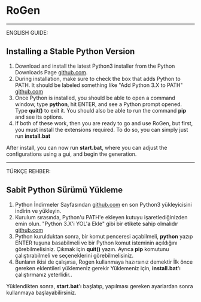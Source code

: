 # RoGen

---

ENGLISH GUIDE:

## Installing a Stable Python Version

1. Download and install the latest Python3 installer from the Python Downloads Page [github.com](https://github.com/PackeTsar/Install-Python).
2. During installation, make sure to check the box that adds Python to PATH. It should be labeled something like "Add Python 3.X to PATH" [github.com](https://github.com/PackeTsar/Install-Python)
3. Once Python is installed, you should be able to open a command window, type **python**, hit ENTER, and see a Python prompt opened. Type **quit()** to exit it. You should also be able to run the command **pip** and see its options.
4. If both of these work, then you are ready to go and use RoGen, but first, you must install the extensions required. To do so, you can simply just run **install.bat**

After install, you can now run **start.bat**, where you can adjust the configurations using a gui, and begin the generation.

---

TÜRKÇE REHBER: 

## Sabit Python Sürümü Yükleme

1. Python İndirmeler Sayfasından [github.com](https://github.com/PackeTsar/Install-Python) en son Python3 yükleyicisini indirin ve yükleyin.
2. Kurulum sırasında, Python'u PATH'e ekleyen kutuyu işaretlediğinizden emin olun. "Python 3.X'i YOL'a Ekle" gibi bir etikete sahip olmalıdır [github.com](https://github.com/PackeTsar/Install-Python)
3. Python kurulduktan sonra, bir komut penceresi açabilmeli, **python** yazıp ENTER tuşuna basabilmeli ve bir Python komut isteminin açıldığını görebilmelisiniz. Çıkmak için **quit()** yazın. Ayrıca **pip** komutunu çalıştırabilmeli ve seçeneklerini görebilmelisiniz.
4. Bunların ikisi de çalışırsa, Rogen kullanmaya hazırsınız demektir İlk önce gereken eklentileri yüklemeniz gerekir Yüklemeniz için, **install.bat**'ı çalıştırmanız yeterlidir..

Yüklendikten sonra, **start.bat**'ı başlatıp, yapılması gereken ayarlardan sonra kullanmaya başlayabilirsiniz.